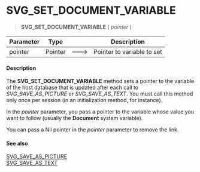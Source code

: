 # SVG_SET_DOCUMENT_VARIABLE

>**SVG_SET_DOCUMENT_VARIABLE** ( *pointer* )

| Parameter | Type |  | Description |
| --- | --- | --- | --- |
| pointer | Pointer | &#x1F852; | Pointer to variable to set |



#### Description 

The **SVG\_SET\_DOCUMENT\_VARIABLE** method sets a pointer to the variable of the host database that is updated after each call to *SVG\_SAVE\_AS\_PICTURE* or *SVG\_SAVE\_AS\_TEXT*. You must call this method only once per session (in an initialization method, for instance).

In the *pointer* parameter, you pass a pointer to the variable whose value you want to follow (usually the **Document** system variable).

You can pass a Nil pointer in the *pointer* parameter to remove the link.

#### See also 

[SVG\_SAVE\_AS\_PICTURE](SVG%5FSAVE%5FAS%5FPICTURE.md)  
[SVG\_SAVE\_AS\_TEXT](SVG%5FSAVE%5FAS%5FTEXT.md)  